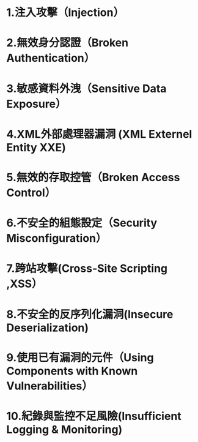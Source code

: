 # 1.注入攻擊（Injection）
# 2.無效身分認證（Broken Authentication）
# 3.敏感資料外洩（Sensitive Data Exposure）
# 4.XML外部處理器漏洞 (XML Externel Entity XXE)
# 5.無效的存取控管（Broken Access Control）
# 6.不安全的組態設定（Security Misconfiguration）
# 7.跨站攻擊(Cross-Site Scripting ,XSS）
# 8.不安全的反序列化漏洞(Insecure Deserialization)
# 9.使用已有漏洞的元件（Using Components with Known Vulnerabilities）
# 10.紀錄與監控不足風險(Insufficient Logging & Monitoring)
